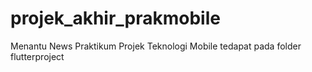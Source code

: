 # projek_akhir_prakmobile

Menantu News Praktikum Projek Teknologi Mobile tedapat pada folder flutterproject
